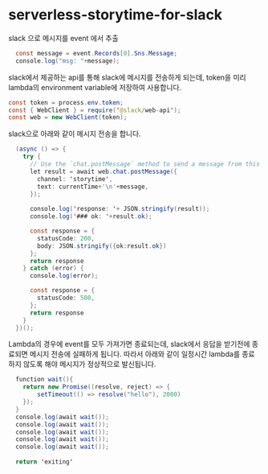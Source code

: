 # serverless-storytime-for-slack

slack 으로 메시지를 event 에서 추출

```java
  const message = event.Records[0].Sns.Message;
  console.log("msg: "+message);
```

slack에서 제공하는 api를 통해 slack에 메시지를 전송하게 되는데, token을 미리 lambda의 environment variable에 저장하여 사용합니다. 

```java
const token = process.env.token;
const { WebClient } = require('@slack/web-api');
const web = new WebClient(token);
```

slack으로 아래와 같이 메시지 전송을 합니다. 


```java
  (async () => {
    try {
      // Use the `chat.postMessage` method to send a message from this app
      let result = await web.chat.postMessage({
        channel: 'storytime',
        text: currentTime+'\n'+message,
      });
      
      console.log('response: '+ JSON.stringify(result));
      console.log('### ok: '+result.ok);

      const response = {
        statusCode: 200,
        body: JSON.stringify({ok:result.ok})
      };
      return response 
    } catch (error) {
      console.log(error);

      const response = {
        statusCode: 500,
      };
      return response 
    }  
  })(); 
```

Lambda의 경우에 event를 모두 가져가면 종료되는데, slack에서 응답을 받기전에 종료되면 메시지 전송에 실패하게 됩니다. 따라서 아래와 같이 일정시간 lambda를 종료하지 않도록 해야 메시지가 정상적으로 발신됩니다. 

```java
  function wait(){
    return new Promise((resolve, reject) => {
        setTimeout(() => resolve("hello"), 2000)
    });
  }
  console.log(await wait());
  console.log(await wait());
  console.log(await wait());
  console.log(await wait());
  console.log(await wait());
  
  return 'exiting'
```
